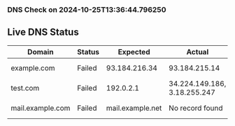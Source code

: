 
### DNS Check on 2024-10-25T13:36:44.796250

## Live DNS Status

| Domain           | Status     | Expected         | Actual           | Timestamp              |
|------------------|------------|------------------|------------------|------------------------|
| example.com | Failed | 93.184.216.34 | 93.184.215.14 | 2024-10-25 13:36:44.729417 |
| test.com | Failed | 192.0.2.1 | 34.224.149.186, 3.18.255.247 | 2024-10-25 13:36:44.768183 |
| mail.example.com | Failed | mail.example.net | No record found | 2024-10-25 13:36:44.795459 |
